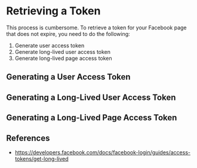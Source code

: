 # Retrieving a Token
This process is cumbersome. To retrieve a token for your Facebook page that does not expire, you need to do the following:
1. Generate user access token
2. Generate long-lived user access token
3. Generate long-lived page access token

## Generating a User Access Token

## Generating a Long-Lived User Access Token

## Generating a Long-Lived Page Access Token




## References
- https://developers.facebook.com/docs/facebook-login/guides/access-tokens/get-long-lived